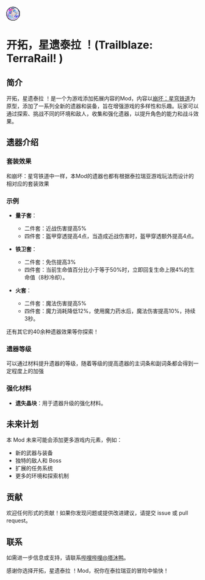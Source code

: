 ![示例 GIF](StarRailRelic/Assets/Textures/TrailblazePower.png)
# 开拓，星遗泰拉 ！(Trailblaze: TerraRail! )

## 简介
开拓，星遗泰拉 ！是一个为游戏添加拓展内容的Mod，内容以[崩坏：星穹铁道](https://sr.mihoyo.com/)为原型，添加了一系列全新的遗器和装备，旨在增强游戏的多样性和乐趣。玩家可以通过探索、挑战不同的环境和敌人，收集和强化遗器，以提升角色的能力和战斗效果。

## 遗器介绍

### 套装效果

和崩坏：星穹铁道中一样，本Mod的遗器也都有根据泰拉瑞亚游戏玩法而设计的相对应的套装效果

### 示例

- **量子套**：
  - 二件套：近战伤害提高5%
  - 四件套：盔甲穿透提高4点，当造成近战伤害时，盔甲穿透额外提高4点。

- **铁卫套**：
  - 二件套：免伤提高3%
  - 四件套：当前生命值百分比小于等于50%时，立即回复生命上限4%的生命值（8秒冷却）。

- **火套**：
  - 二件套：魔法伤害提高5%
  - 四件套：魔力消耗降低12%，使用魔力药水后，魔法伤害提高10%，持续3秒。

还有其它的40余种遗器效果等你探索！

### 遗器等级

可以通过材料提升遗器的等级，随着等级的提高遗器的主词条和副词条都会得到一定程度上的加强

### 强化材料
- **遗失晶块**：用于遗器升级的强化材料。

## 未来计划
本 Mod 未来可能会添加更多游戏内元素，例如：
- 新的武器与装备
- 独特的敌人和 Boss
- 扩展的任务系统
- 更多的环境和探索机制

## 贡献
欢迎任何形式的贡献！如果你发现问题或提供改进建议，请提交 issue 或 pull request。

## 联系
如需进一步信息或支持，请联系[哔哩哔哩@塔沐鸭](https://space.bilibili.com/3546565048273551?spm_id_from=333.1007.0.0)。

感谢你选择开拓，星遗泰拉 ！Mod，祝你在泰拉瑞亚的冒险中愉快！
